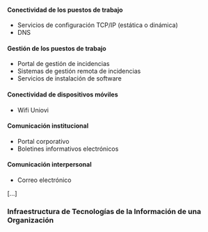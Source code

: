 #### Conectividad de los puestos de trabajo
- Servicios de configuración TCP/IP (estática o dinámica)
- DNS

#### Gestión de los puestos de trabajo
- Portal de gestión de incidencias
- Sistemas de gestión remota de incidencias
- Servicios de instalación de software

#### Conectividad de dispositivos móviles
- Wifi Uniovi

#### Comunicación institucional
- Portal corporativo
- Boletines informativos electrónicos

#### Comunicación interpersonal
- Correo electrónico

[...]



### Infraestructura de Tecnologías de la Información de una Organización

